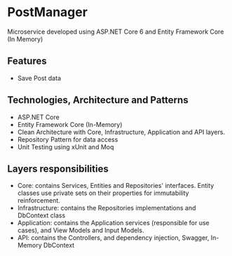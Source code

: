 # PostManager

Microservice developed using ASP.NET Core 6 and Entity Framework Core (In Memory)

## Features
- Save Post data

## Technologies, Architecture and Patterns
- ASP.NET Core
- Entity Framework Core (In-Memory)
- Clean Architecture with Core, Infrastructure, Application and API layers. 
- Repository Pattern for data access
- Unit Testing using xUnit and Moq

## Layers responsibilities
- Core: contains Services, Entities and Repositories' interfaces. Entity classes use private sets on their properties for immutability reinforcement.
- Infrastructure: contains the Repositories implementations and DbContext class
- Application: contains the Application services (responsible for use cases), and View Models and Input Models.
- API: contains the Controllers, and dependency injection, Swagger, In-Memory DbContext
